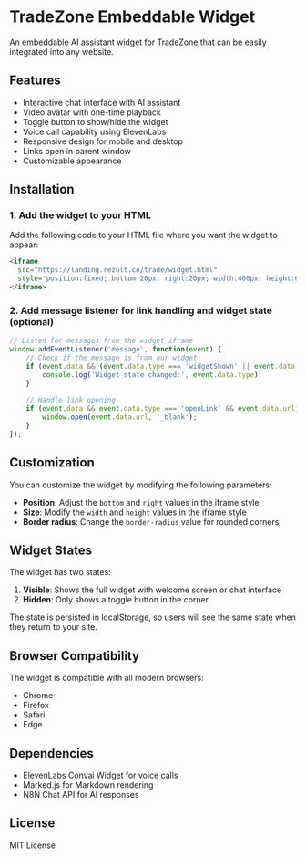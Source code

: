 # TradeZone Embeddable Widget

An embeddable AI assistant widget for TradeZone that can be easily integrated into any website.

## Features

- Interactive chat interface with AI assistant
- Video avatar with one-time playback
- Toggle button to show/hide the widget
- Voice call capability using ElevenLabs
- Responsive design for mobile and desktop
- Links open in parent window
- Customizable appearance

## Installation

### 1. Add the widget to your HTML

Add the following code to your HTML file where you want the widget to appear:

```html
<iframe 
  src="https://landing.rezult.co/trade/widget.html" 
  style="position:fixed; bottom:20px; right:20px; width:400px; height:600px; border:none; border-radius:24px; z-index:9999;">
</iframe>
```

### 2. Add message listener for link handling and widget state (optional)

```javascript
// Listen for messages from the widget iframe
window.addEventListener('message', function(event) {
    // Check if the message is from our widget
    if (event.data && (event.data.type === 'widgetShown' || event.data.type === 'widgetHidden')) {
        console.log('Widget state changed:', event.data.type);
    }
    
    // Handle link opening
    if (event.data && event.data.type === 'openLink' && event.data.url) {
        window.open(event.data.url, '_blank');
    }
});
```

## Customization

You can customize the widget by modifying the following parameters:

- **Position**: Adjust the `bottom` and `right` values in the iframe style
- **Size**: Modify the `width` and `height` values in the iframe style
- **Border radius**: Change the `border-radius` value for rounded corners

## Widget States

The widget has two states:
1. **Visible**: Shows the full widget with welcome screen or chat interface
2. **Hidden**: Only shows a toggle button in the corner

The state is persisted in localStorage, so users will see the same state when they return to your site.

## Browser Compatibility

The widget is compatible with all modern browsers:
- Chrome
- Firefox
- Safari
- Edge

## Dependencies

- ElevenLabs Convai Widget for voice calls
- Marked.js for Markdown rendering
- N8N Chat API for AI responses

## License

MIT License